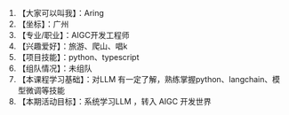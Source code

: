 1. 【大家可以叫我】：Aring
2. 【坐标】：广州
3. 【专业/职业】：AIGC开发工程师
4. 【兴趣爱好】：旅游、爬山、唱k
5. 【项目技能】：python、typescript
6. 【组队情况】：未组队
7. 【本课程学习基础】：对LLM 有一定了解，熟练掌握python、langchain、模型微调等技能
8. 【本期活动目标】：系统学习LLM ，转入 AIGC 开发世界
